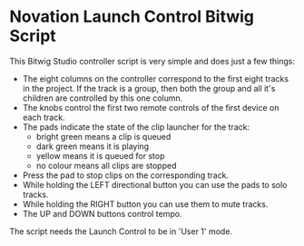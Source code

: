 Novation Launch Control Bitwig Script
=====================================

This Bitwig Studio controller script is very simple and does just a few things:
- The eight columns on the controller correspond to the first eight tracks in
  the project. If the track is a group, then both the group and all it's
  children are controlled by this one column.
- The knobs control the first two remote controls of the first device on each track.
- The pads indicate the state of the clip launcher for the track:
    + bright green means a clip is queued
    + dark green means it is playing
    + yellow means it is queued for stop
    + no colour means all clips are stopped
- Press the pad to stop clips on the corresponding track.
- While holding the LEFT directional button you can use the pads to solo tracks.
- While holding the RIGHT button you can use them to mute tracks.
- The UP and DOWN buttons control tempo.

The script needs the Launch Control to be in 'User 1' mode.

